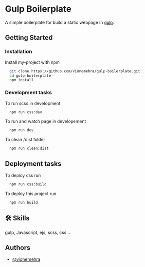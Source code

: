 # Gulp Boilerplate

A simple boilerplate for build a static webpage in [gulp](https://gulpjs.com/).

## Getting Started 
### Installation

Install my-project with npm

```bash
  git clone https://github.com/vionemehra/gulp-boilerplate.git
  cd gulp-boilerplate
  npm install
```

### Development tasks

To run scss in development
```bash
  npm run css:dev
```
To run and watch page in developement
```bash
  npm run dev
```
To clean /dist folder
```bash
  npm run clean:dist
```


## Deployment tasks
To deploy css run

```bash
  npm run css:build
```

To deploy this project run

```bash
  npm run build
```

## 🛠 Skills
gulp, Javascript, ejs, scss, css...

## Authors

- [@vionemehra](https://www.github.com/vionemehra)


